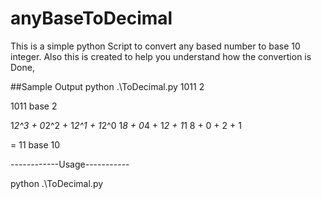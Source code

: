 # anyBaseToDecimal

This is a simple python Script to convert any based number to base 10 integer.
Also this is created to help you understand how the convertion is Done,

##Sample Output
python .\ToDecimal.py 1011 2

1011 base 2

1*2^3 + 0*2^2 + 1*2^1 + 1*2^0
1*8 + 0*4 + 1*2 + 1*1
8 + 0 + 2 + 1

= 11 base 10



------------Usage-----------

 python .\ToDecimal.py <number> <base>
